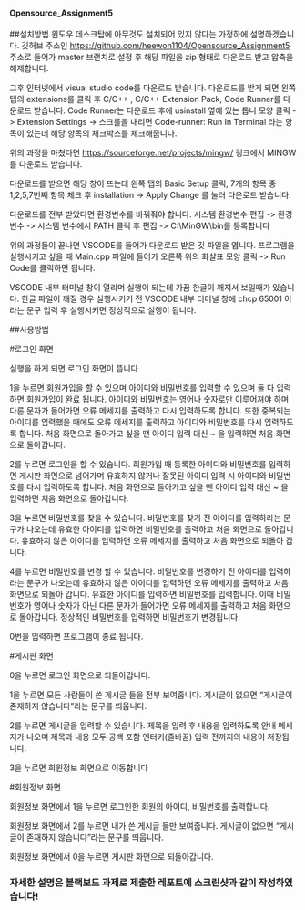 #### Opensource_Assignment5

##설치방법
윈도우 데스크탑에 아무것도 설치되어 있지 않다는 가정하에 설명하겠습니다.
깃허브 주소인 https://github.com/heewon1104/Opensource_Assignment5 주소로 들어가 master 브랜치로 설정 후 해당 파일을 zip 형태로 다운로드 받고 압축을 해제합니다.

그후 인터넷에서 visual studio code를 다운로드 받습니다. 
다운로드를 받게 되면 왼쪽 탭의 extensions를 클릭 후 C/C++ , C/C++ Extension Pack, Code Runner를 다운로드 받습니다.
Code Runner는 다운로드 후에 usinstall 옆에 있는 톱니 모양 클릭 -> Extension Settings -> 스크롤을 내리면 Code-runner: Run In Terminal 라는 항목이 있는데 해당 항목의 체크박스를 체크해줍니다.
 
위의 과정을 마쳤다면 https://sourceforge.net/projects/mingw/ 링크에서 MINGW를 다운로드 받습니다.

다운로드를 받으면 해당 창이 뜨는데 왼쪽 탭의 Basic Setup 클릭, 7개의 항목 중 1,2,5,7번째 항목 체크 후 installation -> Apply Change 를 눌러 다운로드 받습니다.

다운로드를 전부 받았다면 환경변수를 바꿔줘야 합니다.
시스템 환경변수 편집 -> 환경 변수 -> 시스템 변수에서 PATH 클릭 후 편집 -> C:\MinGW\bin를 등록합니다

위의 과정들이 끝나면 VSCODE를 들어가 다운로드 받은 깃 파일을 엽니다. 프로그램을 실행시키고 싶을 때 Main.cpp 파일에 들어가 오른쪽 위의 화살표 모양 클릭 -> Run Code를 클릭하면 됩니다. 

VSCODE 내부 터미널 창이 열리며 실행이 되는데 가끔 한글이 깨져서 보일때가 있습니다. 
한글 파일이 깨질 경우 실행시키기 전 VSCODE 내부 터미널 창에 chcp 65001 이라는 문구 입력 후 실행시키면 정상적으로 실행이 됩니다.

##사용방법

#로그인 화면

실행을 하게 되면 로그인 화면이 뜹니다

1을 누르면 회원가입을 할 수 있으며 아이디와 비밀번호를 입력할 수 있으며 둘 다 입력하면 회원가입이 완료 됩니다. 
아이디와 비밀번호는 영어나 숫자로만 이루어져야 하며 다른 문자가 들어가면 오류 메세지를 출력하고 다시 입력하도록 합니다. 
또한 중복되는 아이디를 입력했을 때에도 오류 메세지를 출력하고 아이디와 비밀번호를 다시 입력하도록 합니다.
처음 화면으로 돌아가고 싶을 땐 아이디 입력 대신 ~ 을 입력하면 처음 화면으로 돌아갑니다.
  
2를 누르면 로그인을 할 수 있습니다. 회원가입 때 등록한 아이디와 비밀번호를 입력하면 게시판 화면으로 넘어가며 유효하지 않거나 잘못된 아이디 입력 시 아이디와 비밀번호를 다시 입력하도록 합니다.
처음 화면으로 돌아가고 싶을 땐 아이디 입력 대신 ~ 을 입력하면 처음 화면으로 돌아갑니다.

3을 누르면  비밀번호를 찾을 수 있습니다. 비밀번호를 찾기 전 아이디를 입력하라는 문구가 나오는데 유효한 아이디를 입력하면 비밀번호를 출력하고 처음 화면으로 돌아갑니다. 유효하지 않은 아이디를 입력하면 오류 메세지를 출력하고 처음 화면으로 되돌아 갑니다.

4를 누르면 비밀번호를 변경 할 수 있습니다. 
비밀번호를 변경하기 전 아이디를 입력하라는 문구가 나오는데 유효하지 않은 아이디를 입력하면 오류 메세지를 출력하고 처음 화면으로 되돌아 갑니다. 
유효한 아이디를 입력하면 비밀번호를 입력합니다. 이때 비밀번호가 영어나 숫자가 아닌 다른 문자가 들어가면 오류 메세지를 출력하고 처음 화면으로 돌아갑니다.
정상적인 비밀번호를 입력하면 비밀번호가 변경됩니다.

0번을 입력하면 프로그램이 종료 됩니다.

#게시판 화면

0을 누르면 로그인 화면으로 되돌아갑니다.

1을 누르면 모든 사람들이 쓴 게시글 들을 전부 보여줍니다. 게시글이 없으면 “게시글이 존재하지 않습니다”라는 문구를 띄웁니다.

2를 누르면 게시글을 입력할 수 있습니다. 제목을 입력 후 내용을 입력하도록 안내 메세지가 나오며 제목과 내용 모두 공백 포함 엔터키(줄바꿈) 입력 전까지의 내용이 저장됩니다. 

3을 누르면 회원정보 화면으로 이동합니다
 
#회원정보 화면

회원정보 화면에서 1을 누르면 로그인한 회원의 아이디, 비밀번호를 출력합니다. 

회원정보 화면에서 2를 누르면 내가 쓴 게시글 들만 보여줍니다. 게시글이 없으면 “게시글이 존재하지 않습니다”라는 문구를 띄웁니다.

회원정보 화면에서  0을 누르면 게시판 화면으로 되돌아갑니다.


### 자세한 설명은 블랙보드 과제로 제출한 레포트에 스크린샷과 같이 작성하였습니다!




